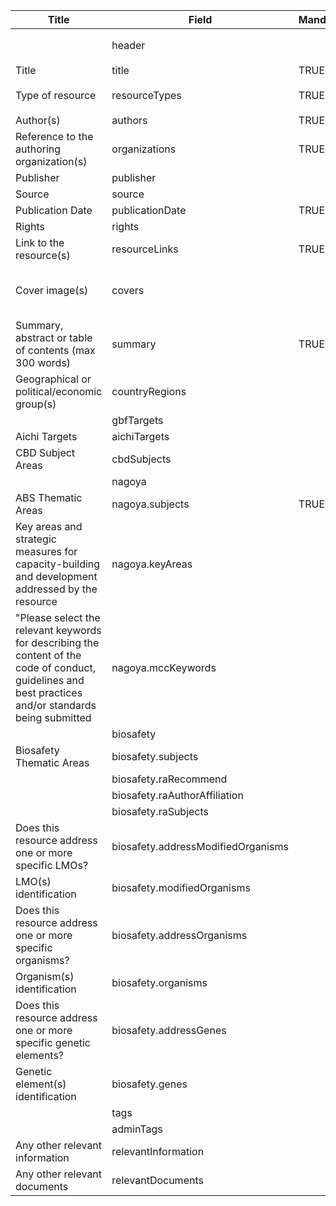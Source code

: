 <table class="schema-table" style="table-layout: fixed; width: 100%;">
    <thead>
        <tr>
            <th>Title</th>
            <th>Field</th>
            <th>Mandatory</th>
            <th>Type</th>
            <th>Example</th>
        </tr>
    </thead>
    <tbody>
        <tr>
            <td></td>
            <td>header</td>
            <td></td>
            <td>Header</td>
            <td><code>{ "identifier": "48478B9A-EF10-B9A3-008A-A1E149A078C4", "schema": "communityProtocol", "languages": ["en"] }</code></td>
        </tr>
        <tr>
            <td>Title</td>
            <td>title</td>
            <td>TRUE</td>
            <td>lstring</td>
            <td><code>{ "en": "Test Info" }</code></td>
        </tr>
        <tr>
            <td>Type of resource</td>
            <td>resourceTypes</td>
            <td>TRUE</td>
            <td>Term[]</td>
            <td><code>[{ "identifier": "2F193E6A-FE21-447F-8270-BAED8AD0DD5A" }, { "identifier": "5DDFFC34-4278-42B3-83D6-449862EC1C16" }]</code></td>
        </tr>
        <tr>
            <td>Author(s)</td>
            <td>authors</td>
            <td>TRUE</td>
            <td>lstring</td>
            <td><code>{ "en": "Test Info" }</code></td>
        </tr>
        <tr>
            <td>Reference to the authoring organization(s)</td>
            <td>organizations</td>
            <td>TRUE</td>
            <td>Reference[]</td>
            <td><code>[{ "identifier": "DECLARE-ORGANISATION_25562_20241111131557173@1" }]</code></td>
        </tr>
        <tr>
            <td>Publisher</td>
            <td>publisher</td>
            <td></td>
            <td>lstring</td>
            <td><code>{ "en": "Test Info" }</code></td>
        </tr>
        <tr>
            <td>Source</td>
            <td>source</td>
            <td></td>
            <td>lstring</td>
            <td><code>{ "en": "Test Info" }</code></td>
        </tr>
        <tr>
            <td>Publication Date</td>
            <td>publicationDate</td>
            <td>TRUE</td>
            <td>string</td>
            <td><code>2024-12</code></td>
        </tr>
        <tr>
            <td>Rights</td>
            <td>rights</td>
            <td></td>
            <td>lstring</td>
            <td><code>{ "en": "Test Info" }</code></td>
        </tr>
        <tr>
            <td>Link to the resource(s)</td>
            <td>resourceLinks</td>
            <td>TRUE</td>
            <td>Link[]</td>
            <td><code>[{ "url": "https://www.google.com", "name": "Google", "language": "en" }]</code></td>
        </tr>
        <tr>
            <td>Cover image(s)</td>
            <td>covers</td>
            <td></td>
            <td>Link[]</td>
            <td><code>[{ "url": "/api/v2013/documents/48478B9A-EF10-B9A3-008A-A1E149A078C4/attachments/616113/image.jpg", "name": "image.jpg", "tag": "Test Tag", "language": "en" }]</code></td>
        </tr>
        <tr>
            <td>Summary, abstract or table of contents (max 300 words)</td>
            <td>summary</td>
            <td>TRUE</td>
            <td>lstring</td>
            <td><code>{ "en": "Test Info" }</code></td>
        </tr>
        <tr>
            <td>Geographical or political/economic group(s)</td>
            <td>countryRegions</td>
            <td></td>
            <td>Term[]</td>
            <td><code>[{ "identifier": "af" }, { "identifier": "A23DD6C0-44C5-418D-83B5-461D79D2721A" }]</code></td>
        </tr>
        <tr>
            <td></td>
            <td>gbfTargets</td>
            <td></td>
            <td>Term[]</td>
            <td><code>[{ "identifier": "GBF-TARGET-01" }]</code></td>
        </tr>
        <tr>
            <td>Aichi Targets</td>
            <td>aichiTargets</td>
            <td></td>
            <td>Term[]</td>
            <td></td>
        </tr>
        <tr>
            <td>CBD Subject Areas</td>
            <td>cbdSubjects</td>
            <td></td>
            <td>Term[]</td>
            <td><code>[{ "identifier": "CBD-SUBJECT-DSHL" }, { "identifier": "CBD-SUBJECT-CC" }]</code></td>
        </tr>
        <tr>
            <td></td>
            <td>nagoya</td>
            <td></td>
            <td>Nagoya</td>
            <td></td>
        </tr>
        <tr>
            <td>ABS Thematic Areas</td>
            <td>nagoya.subjects</td>
            <td>TRUE</td>
            <td>Term[]</td>
            <td><code>[{ "identifier": "EC94899F15EE40C6A0F7D0B1F774A521" }, ... ]</code></td>
        </tr>
        <tr>
            <td>Key areas and strategic measures for capacity-building and development addressed by the resource</td>
            <td>nagoya.keyAreas</td>
            <td></td>
            <td>Term[]</td>
            <td><code>[{ "identifier": "0DCF8438-9479-4F6B-B356-FDFCB0C4D564" }]</code></td>
        </tr>
        <tr>
            <td>"Please select the relevant keywords for describing the content of the code of conduct, guidelines and best practices and/or standards being submitted</td>
            <td>nagoya.mccKeywords</td>
            <td></td>
            <td>Term[]</td>
            <td></td>
        </tr>
        <tr>
            <td></td>
            <td>biosafety</td>
            <td></td>
            <td>Biosafety</td>
            <td></td>
        </tr>
        <tr>
            <td>Biosafety Thematic Areas</td>
            <td>biosafety.subjects</td>
            <td></td>
            <td>Term[]</td>
            <td></td>
        </tr>
        <tr>
            <td></td>
            <td>biosafety.raRecommend</td>
            <td></td>
            <td>bool</td>
            <td></td>
        </tr>
        <tr>
            <td></td>
            <td>biosafety.raAuthorAffiliation</td>
            <td></td>
            <td>Term[]</td>
            <td></td>
        </tr>
        <tr>
            <td></td>
            <td>biosafety.raSubjects</td>
            <td></td>
            <td>Term[]</td>
            <td></td>
        </tr>
        <tr>
            <td>Does this resource address one or more specific LMOs?</td>
            <td>biosafety.addressModifiedOrganisms</td>
            <td></td>
            <td>bool</td>
            <td></td>
        </tr>
        <tr>
            <td>LMO(s) identification</td>
            <td>biosafety.modifiedOrganisms</td>
            <td></td>
            <td>Reference[]</td>
            <td></td>
        </tr>
        <tr>
            <td>Does this resource address one or more specific organisms?</td>
            <td>biosafety.addressOrganisms</td>
            <td></td>
            <td>bool</td>
            <td></td>
        </tr>
        <tr>
            <td>Organism(s) identification</td>
            <td>biosafety.organisms</td>
            <td></td>
            <td>Reference[]</td>
            <td></td>
        </tr>
        <tr>
            <td>Does this resource address one or more specific genetic elements?</td>
            <td>biosafety.addressGenes</td>
            <td></td>
            <td>bool</td>
            <td></td>
        </tr>
        <tr>
            <td>Genetic element(s) identification</td>
            <td>biosafety.genes</td>
            <td></td>
            <td>Reference[]</td>
            <td></td>
        </tr>
        <tr>
            <td></td>
            <td>tags</td>
            <td></td>
            <td>lstring[]</td>
            <td></td>
        </tr>
        <tr>
            <td></td>
            <td>adminTags</td>
            <td></td>
            <td>string[]</td>
            <td></td>
        </tr>
        <tr>
            <td>Any other relevant information</td>
            <td>relevantInformation</td>
            <td></td>
            <td>lstring</td>
            <td><code>{ "en": "&lt;div&gt;&lt;!--block--&gt;Test Info&lt;/div&gt;" }</code></td>
        </tr>
        <tr>
            <td>Any other relevant documents</td>
            <td>relevantDocuments</td>
            <td></td>
            <td>Link[]</td>
            <td><code>[{ "url": "https://www.google.com", "name": "Google", "language": "en" }]</code></td>
        </tr>
    </tbody>
</table>
